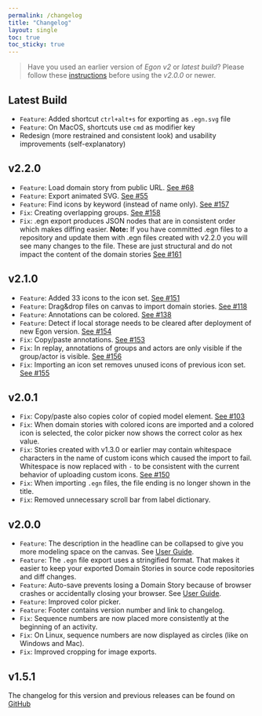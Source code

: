 ```yaml
---
permalink: /changelog
title: "Changelog"
layout: single
toc: true
toc_sticky: true
---
```


> Have you used an earlier version of *Egon v2* or *latest build*? Please follow these [instructions](https://egon.io/howto#launching-egon) before using the *v2.0.0* or newer.

## Latest Build
- `Feature`: Added shortcut `ctrl+alt+s` for exporting as `.egn.svg` file
- `Feature`: On MacOS, shortcuts use `cmd` as modifier key
- Redesign (more restrained and consistent look) and usability improvements (self-explanatory)

## v2.2.0
- `Feature`: Load domain story from public URL. [See #68](https://github.com/WPS/egon.io/issues/68)
- `Feature`: Export animated SVG. [See #55](https://github.com/WPS/egon.io/issues/55)
- `Feature`: Find icons by keyword (instead of name only). [See #157](https://github.com/WPS/egon.io/issues/157)
- `Fix`: Creating overlapping groups.  [See #158](https://github.com/WPS/egon.io/issues/158)
- `Fix`: .egn export produces JSON nodes that are in consistent order which makes diffing easier. **Note:** If you have committed .egn files to a repository and update them with .egn files created with v2.2.0 you will see many changes to the file. These are just structural and do not impact the content of the domain stories [See #161](https://github.com/WPS/egon.io/issues/161)


## v2.1.0
- `Feature`: Added 33 icons to the icon set. [See #151](https://github.com/WPS/egon.io/issues/151)
- `Feature`: Drag&drop files on canvas to import domain stories. [See #118](https://github.com/WPS/egon.io/issues/118)
- `Feature`: Annotations can be colored. [See #138](https://github.com/WPS/egon.io/issues/138)
- `Feature`: Detect if local storage needs to be cleared after deployment of new Egon version. [See #154](https://github.com/WPS/egon.io/issues/154)
- `Fix`: Copy/paste annotations. [See #153](https://github.com/WPS/egon.io/issues/153)
- `Fix`: In replay, annotations of groups and actors are only visible if the group/actor is visible. [See #156](https://github.com/WPS/egon.io/issues/156)
- `Fix`: Importing an icon set removes unused icons of previous icon set. [See #155](https://github.com/WPS/egon.io/issues/155)

## v2.0.1
- `Fix`: Copy/paste also copies color of copied model element. [See #103](https://github.com/WPS/egon.io/issues/103)
- `Fix`: When domain stories with colored icons are imported and a colored icon is selected, the color picker now shows the correct color as hex value.
- `Fix`: Stories created with v1.3.0 or earlier may contain whitespace characters in the name of custom icons which caused the import to fail. Whitespace is now replaced with `-` to be consistent with the current behavior of uploading custom icons. [See #150](https://github.com/WPS/egon.io/issues/150)
- `Fix`: When importing `.egn` files, the file ending is no longer shown in the title.
- `Fix`: Removed unnecessary scroll bar from label dictionary.

## v2.0.0
- `Feature`: The description in the headline can be collapsed to give you more modeling space on the canvas. See [User Guide](https://egon.io/howto#headline).
- `Feature`: The `.egn` file export uses a stringified format.  That makes it easier to keep your exported Domain Stories in source code repositories and diff changes. 
- `Feature`: Auto-save prevents losing a Domain Story because of browser crashes or accidentally closing your browser. See [User Guide](https://egon.io/howto#auto-save-and-creating-new-domain-stories).
- `Feature`: Improved color picker.
- `Feature`: Footer contains version number and link to changelog.
- `Fix`: Sequence numbers are now placed more consistently at the beginning of an activity.
- `Fix`: On Linux, sequence numbers are now displayed as circles (like on Windows and Mac).
- `Fix`: Improved cropping for image exports.


## v1.5.1
The changelog for this version and previous releases can be found on [GitHub](https://github.com/WPS/egon.io/releases)
